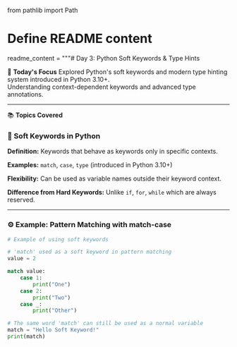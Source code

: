 from pathlib import Path

# Define README content
readme_content = """# Day 3: Python Soft Keywords & Type Hints

🎯 **Today's Focus**
Explored Python's soft keywords and modern type hinting system introduced in Python 3.10+.  
Understanding context-dependent keywords and advanced type annotations.

---

📚 **Topics Covered**

### 🧩 Soft Keywords in Python
**Definition:** Keywords that behave as keywords only in specific contexts.

**Examples:** `match`, `case`, `type` (introduced in Python 3.10+)

**Flexibility:** Can be used as variable names outside their keyword context.

**Difference from Hard Keywords:** Unlike `if`, `for`, `while` which are always reserved.

---

### ⚙️ Example: Pattern Matching with match-case

```python
# Example of using soft keywords

# 'match' used as a soft keyword in pattern matching
value = 2

match value:
    case 1:
        print("One")
    case 2:
        print("Two")
    case _:
        print("Other")

# The same word 'match' can still be used as a normal variable
match = "Hello Soft Keyword!"
print(match)
